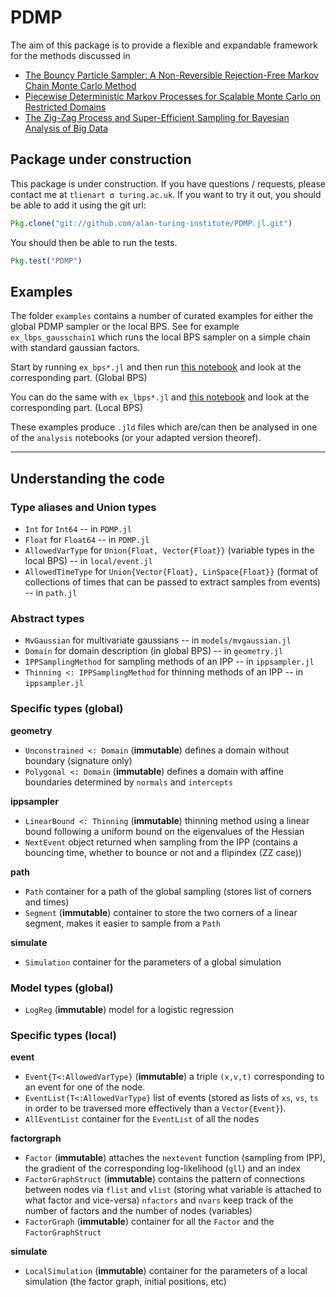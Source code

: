 # PDMP

<!--
[![Build Status](https://travis-ci.org/alan-turing-institute/PDMP.jl.svg?branch=master)](https://travis-ci.org/tlienart/PDMP.jl)

[![Coverage Status](https://coveralls.io/repos/tlienart/PDMP.jl/badge.svg?branch=master&service=github)](https://coveralls.io/github/alan-turing-institute/PDMP.jl?branch=master)

[![codecov.io](http://codecov.io/github/tlienart/PDMP.jl/coverage.svg?branch=master)](http://codecov.io/github/alan-turing-institute/PDMP.jl?branch=master)

-->

The aim of this package is to provide a flexible and expandable framework for the methods discussed in

* [The Bouncy Particle Sampler: A Non-Reversible Rejection-Free Markov Chain Monte Carlo Method](https://arxiv.org/abs/1510.02451)
* [Piecewise Deterministic Markov Processes for Scalable Monte Carlo on Restricted Domains](https://arxiv.org/pdf/1701.04244.pdf)
* [The Zig-Zag Process and Super-Efficient Sampling for Bayesian Analysis of Big Data](https://arxiv.org/pdf/1607.03188.pdf)

## Package under construction

This package is under construction.
If you have questions / requests, please contact me at `tlienart σ turing.ac.uk`.
If you want to try it out, you should be able to add it using the git url:

```julia
Pkg.clone("git://github.com/alan-turing-institute/PDMP.jl.git")
```

You should then be able to run the tests.

```julia
Pkg.test("PDMP")
```

## Examples

The folder `examples` contains a number of curated examples for either the global PDMP sampler or the local BPS. See for example `ex_lbps_gausschain1` which runs the local BPS sampler on a simple chain with standard gaussian factors.

Start by running `ex_bps*.jl` and then run [this notebook](https://github.com/alan-turing-institute/PDMP/blob/master/examples/analysis_global.ipynb) and look at the corresponding part. (Global BPS)

You can do the same with `ex_lbps*.jl` and [this notebook](https://github.com/alan-turing-institute/PDMP/blob/master/examples/analysis_local.ipynb) and look at the corresponding part. (Local BPS)

These examples produce `.jld` files which are/can then be analysed in one of the `analysis` notebooks (or your adapted version theoref).

---

## Understanding the code

### Type aliases and Union types

* `Int` for `Int64` -- in `PDMP.jl`
* `Float` for `Float64` -- in `PDMP.jl`
* `AllowedVarType` for `Union{Float, Vector{Float}}` (variable types in the local BPS) -- in `local/event.jl`
* `AllowedTimeType` for `Union{Vector{Float}, LinSpace{Float}}` (format of collections of times that can be passed to extract samples from events) -- in `path.jl`

### Abstract types

* `MvGaussian` for multivariate gaussians -- in `models/mvgaussian.jl`
* `Domain` for domain description (in global BPS) -- in `geometry.jl`
* `IPPSamplingMethod` for sampling methods of an IPP -- in `ippsampler.jl`
* `Thinning <: IPPSamplingMethod` for thinning methods of an IPP -- in `ippsampler.jl`

### Specific types (global)
**geometry**
* `Unconstrained <: Domain` (**immutable**) defines a domain without boundary (signature only)
* `Polygonal <: Domain` (**immutable**) defines a domain with affine boundaries determined by `normals` and `intercepts`

**ippsampler**
* `LinearBound <: Thinning` (**immutable**) thinning method using a linear bound following a uniform bound on the eigenvalues of the Hessian
* `NextEvent` object returned when sampling from the IPP (contains a bouncing time, whether to bounce or not and a flipindex (ZZ case))

**path**
* `Path` container for a path of the global sampling (stores list of corners and times)
* `Segment` (**immutable**) container to store the two corners of a linear segment, makes it easier to sample from a `Path`

**simulate**
* `Simulation` container for the parameters of a global simulation

### Model types (global)

* `LogReg` (**immutable**) model for a logistic regression

### Specific types (local)

**event**
* `Event{T<:AllowedVarType}` (**immutable**) a triple `(x,v,t)` corresponding to an event for one of the node.
* `EventList{T<:AllowedVarType}` list of events (stored as lists of `xs`, `vs`, `ts` in order to be traversed more effectively than a `Vector{Event}`).
* `AllEventList` container for the `EventList` of all the nodes

**factorgraph**
* `Factor` (**immutable**) attaches the `nextevent` function (sampling from IPP), the gradient of the corresponding log-likelihood (`gll`) and an index
* `FactorGraphStruct` (**immutable**) contains the pattern of connections between nodes via `flist` and `vlist` (storing what variable is attached to what factor and vice-versa) `nfactors` and `nvars` keep track of the number of factors and the number of nodes (variables)
* `FactorGraph` (**immutable**) container for all the `Factor` and the `FactorGraphStruct`

**simulate**
* `LocalSimulation` (**immutable**) container for the parameters of a local simulation (the factor graph, initial positions, etc)
